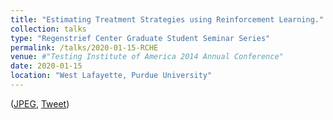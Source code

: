 ```yaml
---
title: "Estimating Treatment Strategies using Reinforcement Learning."
collection: talks
type: "Regenstrief Center Graduate Student Seminar Series"
permalink: /talks/2020-01-15-RCHE
venue: #"Testing Institute of America 2014 Annual Conference"
date: 2020-01-15
location: "West Lafayette, Purdue University"
---
```


([JPEG](https://drive.google.com/file/d/1K7p8P-vo8JVxwiRp66EP8evZlWbQAcT7/view), [Tweet](https://twitter.com/PurdueCS/status/1219622202196267008?s=20))